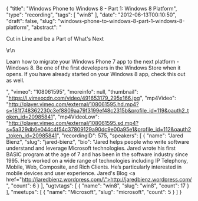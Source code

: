 {
  "title": "Windows Phone to Windows 8 - Part 1: Windows 8 Platform",
  "type": "recording",
  "tags": [
    "win8"
  ],
  "date": "2012-06-13T00:10:50",
  "draft": false,
  "slug": "windows-phone-to-windows-8-part-1-windows-8-platform",
  "abstract": "<p>Cut in Line and be a Part of What's Next</p>\r\n<p>Learn how to migrate your Windows Phone 7 app to the next platform - Windows 8. Be one of the first developers in the Windows Store when it opens. If you have already started on your Windows 8 app, check this out as well.</p>",
  "vimeo": "108061595",
  "moreinfo": null,
  "thumbnail": "https://i.vimeocdn.com/video/491653179_295x166.jpg",
  "mp4Video": "http://player.vimeo.com/external/108061595.hd.mp4?s=181f748362230c3ef8809aa79f3199ef48c2315b&profile_id=119&oauth2_token_id=20985841",
  "mp4VideoLow": "http://player.vimeo.com/external/108061595.sd.mp4?s=5a329db0e044c4f54c37809129a90dc9e00a95e1&profile_id=112&oauth2_token_id=20985841",
  "recordingID": 575,
  "speakers": [
    {
      "name": "Jared Bienz",
      "slug": "jared-bienz",
      "bio": "Jared helps people who write software understand and leverage Microsoft technologies. Jared wrote his first BASIC program at the age of 7 and has been in the software industry since 1995. He’s worked on a wide range of technologies including IP Telephony, Mobile, Web, Composite, and Rich Clients. He’s particularly interested in mobile devices and user experience. Jared's Blog <a href=\"http://jaredbienz.wordpress.com/\">http://jaredbienz.wordpress.com/</a>",
      "count": 6
    }
  ],
  "ugtvtags": [
    {
      "name": "win8",
      "slug": "win8",
      "count": 17
    }
  ],
  "meetups": [
    {
      "name": "Microsoft",
      "slug": "microsoft",
      "count": 5
    }
  ]
}
